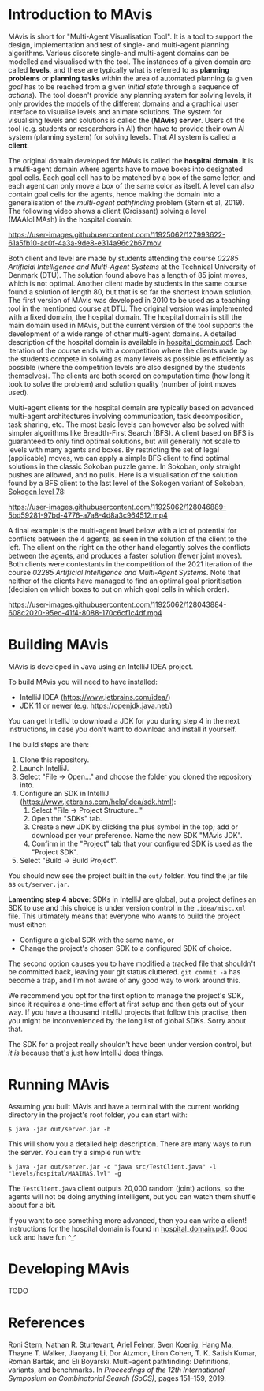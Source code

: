 # Introduction to MAvis

MAvis is short for "Multi-Agent Visualisation Tool". It is a tool to support the design, implementation and test of single- and multi-agent planning algorithms. Various discrete single-and multi-agent domains can be modelled and visualised with the tool. The instances of a given domain are called **levels**, and these are typically what is referred to as **planning problems** or **planning tasks** within the area of automated planning (a given _goal_ has to be reached from a given _initial state_ through a sequence of _actions_). The tool doesn't provide any planning system for solving levels, it only provides the models of the different domains and a graphical user interface to visualise levels and animate solutions. The system for visualising levels and solutions is called the (**MAvis**) **server**. Users of the tool (e.g. students or researchers in AI) then have to provide their own AI system (planning system) for solving levels. That AI system is called a **client**. 

The original domain developed for MAvis is called the **hospital domain**. It is a multi-agent domain where agents have to move boxes into designated goal cells. Each goal cell has to be matched by a box of the same letter, and each agent can only move a box of the same color as itself. A level can also contain goal cells for the agents, hence making the domain into a generalisation of the _multi-agent pathfinding_ problem (Stern et al, 2019). The following video shows a client (Croissant) solving a level (MAAIoliMAsh) in the hospital domain:

https://user-images.githubusercontent.com/11925062/127993622-61a5fb10-ac0f-4a3a-9de8-e314a96c2b67.mov

Both client and level are made by students attending the course _02285 Artificial Intelligence and Multi-Agent Systems_ at the Technical University of Denmark (DTU). The solution found above has a length of 85 joint moves, which is not optimal. Another client made by students in the same course found a solution of length 80, but that is so far the shortest known solution. The first version of MAvis was developed in 2010 to be used as a teaching tool in the mentioned course at DTU. The original version was implemented with a fixed domain, the hospital domain. The hospital domain is still the main domain used in MAvis, but the current version of the tool supports the development of a wide range of other multi-agent domains. A detailed description of the hospital domain is available in [hospital_domain.pdf](docs/domains/hospital/hospital_domain.pdf). Each iteration of the course ends with a competition where the clients made by the students compete in solving as many levels as possible as efficiently as possible (where the competition levels are also designed by the students themselves). The clients are both scored on computation time (how long it took to solve the problem) and solution quality (number of joint moves used).  

Multi-agent clients for the hospital domain are typically based on advanced multi-agent architectures involving communication, task decomposition, task sharing, etc. The most basic levels can however also be solved with simpler algorithms like Breadth-First Search (BFS). A client based on BFS is guaranteed to only find optimal solutions, but will generally not scale to levels with many agents and boxes. By restricting the set of legal (applicable) moves, we can apply a simple BFS client to find optimal solutions in the classic Sokoban puzzle game. In Sokoban, only straight pushes are allowed, and no pulls. Here is a visualisation of the solution found by a BFS client to the last level of the Sokogen variant of Sokoban, [Sokogen level 78](https://www.sokobanonline.com/play/web-archive/jacques-duthen/sokogen-990602-levels/87496_sokogen-990602-levels-78):

https://user-images.githubusercontent.com/11925062/128046889-5bd59281-97bd-4776-a7a8-4d8a3c964512.mp4

A final example is the multi-agent level below with a lot of potential for conflicts between the 4 agents, as seen in the solution of the client to the left. The client on the right on the other hand elegantly solves the conflicts between the agents, and produces a faster solution (fewer joint moves). Both clients were contestants in the competition of the 2021 iteration of the course _02285 Artificial Intelligence and Multi-Agent Systems_. Note that neither of the clients have managed to find an optimal goal prioritisation (decision on which boxes to put on which goal cells in which order). 

https://user-images.githubusercontent.com/11925062/128043884-608c2020-95ec-41f4-8088-170c6cf1c4df.mp4

# Building MAvis
MAvis is developed in Java using an IntelliJ IDEA project.

To build MAvis you will need to have installed:
* IntelliJ IDEA (https://www.jetbrains.com/idea/)
* JDK 11 or newer (e.g. https://openjdk.java.net/)

You can get IntelliJ to download a JDK for you during step 4 in the next instructions, in case you don't want to download and install it yourself.

The build steps are then:
1. Clone this repository.
2. Launch IntelliJ.
3. Select "File -> Open..." and choose the folder you cloned the repository into.
4. Configure an SDK in IntelliJ (https://www.jetbrains.com/help/idea/sdk.html):
   1. Select "File -> Project Structure..."
   2. Open the "SDKs" tab.
   3. Create a new JDK by clicking the plus symbol in the top; add or download per your preference. Name the new SDK "MAvis JDK".
   4. Confirm in the "Project" tab that your configured SDK is used as the "Project SDK".
5. Select "Build -> Build Project".

You should now see the project built in the `out/` folder. You find the jar file as `out/server.jar`.

**Lamenting step 4 above**: SDKs in IntelliJ are global, but a project defines an SDK to use and this choice is under version control in the `.idea/misc.xml` file. This ultimately means that everyone who wants to build the project must either:
* Configure a global SDK with the same name, or
* Change the project's chosen SDK to a configured SDK of choice.

The second option causes you to have modified a tracked file that shouldn't be committed back, leaving your git status cluttered. `git commit -a` has become a trap, and I'm not aware of any good way to work around this.

We recommend you opt for the first option to manage the project's SDK, since it requires a one-time effort at first setup and then gets out of your way. If you have a thousand IntelliJ projects that follow this practise, then you might be inconvenienced by the long list of global SDKs. Sorry about that.

The SDK for a project really shouldn't have been under version control, but _it is_ because that's just how IntelliJ does things.

# Running MAvis
Assuming you built MAvis and have a terminal with the current working directory in the project's root folder, you can start with:

    $ java -jar out/server.jar -h

This will show you a detailed help description. There are many ways to run the server. You can try a simple run with:

    $ java -jar out/server.jar -c "java src/TestClient.java" -l "levels/hospital/MAAIMAS.lvl" -g

The `TestClient.java` client outputs 20,000 random (joint) actions, so the agents will not be doing anything intelligent, but you can watch them shuffle about for a bit.

If you want to see something more advanced, then you can write a client! Instructions for the hospital domain is found in [hospital_domain.pdf](docs/domains/hospital/hospital_domain.pdf). Good luck and have fun ^_^

# Developing MAvis
TODO

# References
Roni Stern, Nathan R. Sturtevant, Ariel Felner, Sven Koenig, Hang Ma, Thayne T. Walker, Jiaoyang Li, Dor Atzmon, Liron Cohen, T. K. Satish Kumar, Roman Barták, and Eli Boyarski. Multi-agent pathfinding: Definitions, variants, and benchmarks. In _Proceedings of the 12th International Symposium on Combinatorial Search (SoCS)_, pages 151–159, 2019.
